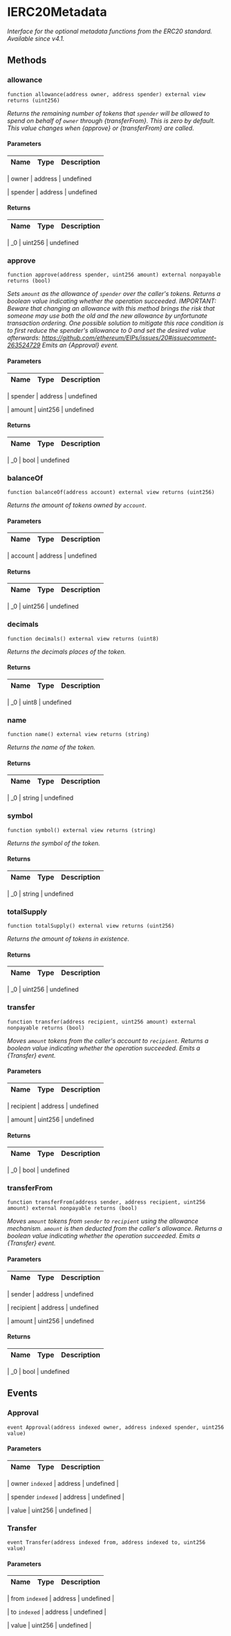 # IERC20Metadata











*Interface for the optional metadata functions from the ERC20 standard. _Available since v4.1._*



## Methods


### allowance


```solidity
function allowance(address owner, address spender) external view returns (uint256)

```




*Returns the remaining number of tokens that `spender` will be allowed to spend on behalf of `owner` through {transferFrom}. This is zero by default. This value changes when {approve} or {transferFrom} are called.*



#### Parameters

| Name | Type | Description |
|---|---|---|

| owner | address | undefined


| spender | address | undefined





#### Returns

| Name | Type | Description |
|---|---|---|

| _0 | uint256 | undefined





### approve


```solidity
function approve(address spender, uint256 amount) external nonpayable returns (bool)

```




*Sets `amount` as the allowance of `spender` over the caller&#39;s tokens. Returns a boolean value indicating whether the operation succeeded. IMPORTANT: Beware that changing an allowance with this method brings the risk that someone may use both the old and the new allowance by unfortunate transaction ordering. One possible solution to mitigate this race condition is to first reduce the spender&#39;s allowance to 0 and set the desired value afterwards: https://github.com/ethereum/EIPs/issues/20#issuecomment-263524729 Emits an {Approval} event.*



#### Parameters

| Name | Type | Description |
|---|---|---|

| spender | address | undefined


| amount | uint256 | undefined





#### Returns

| Name | Type | Description |
|---|---|---|

| _0 | bool | undefined





### balanceOf


```solidity
function balanceOf(address account) external view returns (uint256)

```




*Returns the amount of tokens owned by `account`.*



#### Parameters

| Name | Type | Description |
|---|---|---|

| account | address | undefined





#### Returns

| Name | Type | Description |
|---|---|---|

| _0 | uint256 | undefined





### decimals


```solidity
function decimals() external view returns (uint8)

```




*Returns the decimals places of the token.*





#### Returns

| Name | Type | Description |
|---|---|---|

| _0 | uint8 | undefined





### name


```solidity
function name() external view returns (string)

```




*Returns the name of the token.*





#### Returns

| Name | Type | Description |
|---|---|---|

| _0 | string | undefined





### symbol


```solidity
function symbol() external view returns (string)

```




*Returns the symbol of the token.*





#### Returns

| Name | Type | Description |
|---|---|---|

| _0 | string | undefined





### totalSupply


```solidity
function totalSupply() external view returns (uint256)

```




*Returns the amount of tokens in existence.*





#### Returns

| Name | Type | Description |
|---|---|---|

| _0 | uint256 | undefined





### transfer


```solidity
function transfer(address recipient, uint256 amount) external nonpayable returns (bool)

```




*Moves `amount` tokens from the caller&#39;s account to `recipient`. Returns a boolean value indicating whether the operation succeeded. Emits a {Transfer} event.*



#### Parameters

| Name | Type | Description |
|---|---|---|

| recipient | address | undefined


| amount | uint256 | undefined





#### Returns

| Name | Type | Description |
|---|---|---|

| _0 | bool | undefined





### transferFrom


```solidity
function transferFrom(address sender, address recipient, uint256 amount) external nonpayable returns (bool)

```




*Moves `amount` tokens from `sender` to `recipient` using the allowance mechanism. `amount` is then deducted from the caller&#39;s allowance. Returns a boolean value indicating whether the operation succeeded. Emits a {Transfer} event.*



#### Parameters

| Name | Type | Description |
|---|---|---|

| sender | address | undefined


| recipient | address | undefined


| amount | uint256 | undefined





#### Returns

| Name | Type | Description |
|---|---|---|

| _0 | bool | undefined









## Events


### Approval


```solidity
event Approval(address indexed owner, address indexed spender, uint256 value)

```








#### Parameters

| Name | Type | Description |
|---|---|---|

| owner `indexed` | address | undefined |

| spender `indexed` | address | undefined |

| value  | uint256 | undefined |




### Transfer


```solidity
event Transfer(address indexed from, address indexed to, uint256 value)

```








#### Parameters

| Name | Type | Description |
|---|---|---|

| from `indexed` | address | undefined |

| to `indexed` | address | undefined |

| value  | uint256 | undefined |








